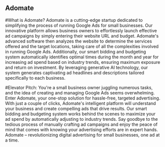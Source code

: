 ## Adomate

#What is Adomate?
Adomate is a cutting-edge startup dedicated to simplifying the process of running Google Ads for small businesses. Our innovative platform allows business owners to effortlessly launch effective ad campaigns by simply entering their website URL and budget. Adomate's advanced software then analyzes the website to determine the services offered and the target locations, taking care of all the complexities involved in running Google Ads. Additionally, our smart bidding and budgeting system automatically identifies optimal times during the month and year for increasing ad spend based on industry trends, ensuring maximum exposure and return on investment. By leveraging generative AI technology, our system generates captivating ad headlines and descriptions tailored specifically to each business.


#Elevator Pitch:
You're a small business owner juggling numerous tasks, and the idea of creating and managing Google Ads seems overwhelming. Enter Adomate, your one-stop solution for hassle-free, targeted advertising. With just a couple of clicks, Adomate's intelligent platform will understand your business and create compelling ads that drive results. Our smart bidding and budgeting system works behind the scenes to maximize your ad spend by automatically adjusting to industry trends. Say goodbye to the tedious process of manually crafting ad campaigns and enjoy the peace of mind that comes with knowing your advertising efforts are in expert hands. Adomate – revolutionizing digital advertising for small businesses, one ad at a time.
